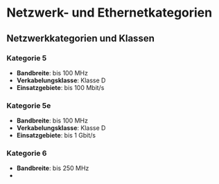 # Netzwerk- und Ethernetkategorien

## Netzwerkkategorien und Klassen

### Kategorie 5
- **Bandbreite**: bis 100 MHz
- **Verkabelungsklasse**: Klasse D
- **Einsatzgebiete**: bis 100 Mbit/s

### Kategorie 5e
- **Bandbreite**: bis 100 MHz
- **Verkabelungsklasse**: Klasse D
- **Einsatzgebiete**: bis 1 Gbit/s

### Kategorie 6
- **Bandbreite**: bis 250 MHz
- 

